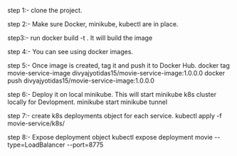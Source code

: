 step 1:- clone the project.

step 2:- Make sure Docker, minikube, kubectl are in place.

step3:- run docker build -t <service-name> <service-dir>. It will build the image 

step 4:- You can see using docker images.

step 5:- Once image is created, tag it and push it to Docker Hub.
docker tag movie-service-image divyajyotidas15/movie-service-image:1.0.0.0
docker push divyajyotidas15/movie-service-image:1.0.0.0

step 6:- Deploy it on local minikube. This will start minikube k8s cluster locally for Devlopment.
minikube start
minikube tunnel

step 7:- create k8s deployments object for each service.
 kubectl apply -f movie-service/k8s/

step 8:- Expose deployment object
 kubectl expose deployment movie --type=LoadBalancer --port=8775

